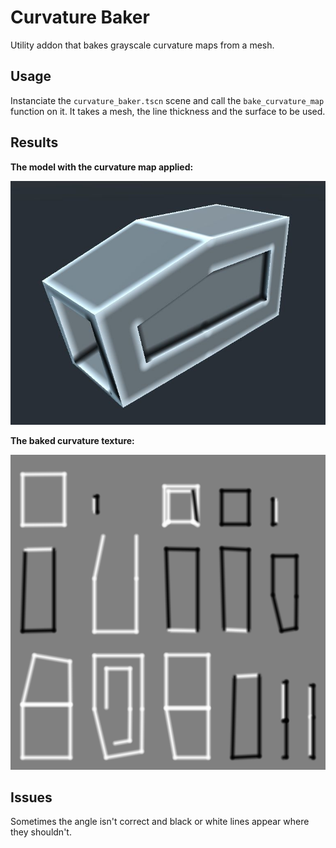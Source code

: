 # Curvature Baker

Utility addon that bakes grayscale curvature maps from a mesh.

## Usage

Instanciate the `curvature_baker.tscn` scene and call the `bake_curvature_map` function on it. It takes a mesh, the line thickness and the surface to be used.

## Results

**The model with the curvature map applied:**

![model](results/model.jpg)

**The baked curvature texture:**

![texture](results/texture.png)

## Issues

Sometimes the angle isn't correct and black or white lines appear where they shouldn't.
